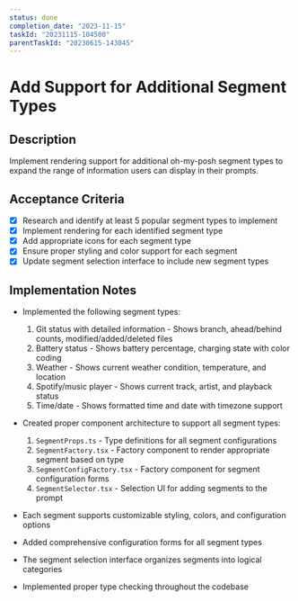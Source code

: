 ```yaml
---
status: done
completion_date: "2023-11-15"
taskId: "20231115-104500"
parentTaskId: "20230615-143045"
---
```


# Add Support for Additional Segment Types

## Description

Implement rendering support for additional oh-my-posh segment types to expand the range of information users can display in their prompts.

## Acceptance Criteria

- [x] Research and identify at least 5 popular segment types to implement
- [x] Implement rendering for each identified segment type
- [x] Add appropriate icons for each segment type
- [x] Ensure proper styling and color support for each segment
- [x] Update segment selection interface to include new segment types

## Implementation Notes

- Implemented the following segment types:
  1. Git status with detailed information - Shows branch, ahead/behind counts, modified/added/deleted files
  2. Battery status - Shows battery percentage, charging state with color coding
  3. Weather - Shows current weather condition, temperature, and location
  4. Spotify/music player - Shows current track, artist, and playback status
  5. Time/date - Shows formatted time and date with timezone support

- Created proper component architecture to support all segment types:
  1. `SegmentProps.ts` - Type definitions for all segment configurations
  2. `SegmentFactory.tsx` - Factory component to render appropriate segment based on type
  3. `SegmentConfigFactory.tsx` - Factory component for segment configuration forms
  4. `SegmentSelector.tsx` - Selection UI for adding segments to the prompt

- Each segment supports customizable styling, colors, and configuration options
- Added comprehensive configuration forms for all segment types
- The segment selection interface organizes segments into logical categories
- Implemented proper type checking throughout the codebase
